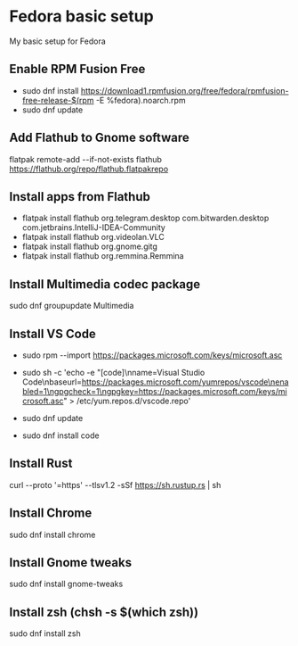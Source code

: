 # Fedora basic setup
My basic setup for Fedora

## Enable RPM Fusion Free
* sudo dnf install https://download1.rpmfusion.org/free/fedora/rpmfusion-free-release-$(rpm -E %fedora).noarch.rpm
* sudo dnf update

## Add Flathub to Gnome software
flatpak remote-add --if-not-exists flathub https://flathub.org/repo/flathub.flatpakrepo

## Install apps from Flathub
* flatpak install flathub org.telegram.desktop com.bitwarden.desktop com.jetbrains.IntelliJ-IDEA-Community
* flatpak install flathub org.videolan.VLC
* flatpak install flathub org.gnome.gitg
* flatpak install flathub org.remmina.Remmina

## Install Multimedia codec package
sudo dnf groupupdate Multimedia

## Install VS Code
* sudo rpm --import https://packages.microsoft.com/keys/microsoft.asc
* sudo sh -c 'echo -e "[code]\nname=Visual Studio Code\nbaseurl=https://packages.microsoft.com/yumrepos/vscode\nenabled=1\ngpgcheck=1\ngpgkey=https://packages.microsoft.com/keys/microsoft.asc" > /etc/yum.repos.d/vscode.repo'

* sudo dnf update
* sudo dnf install code

## Install Rust
curl --proto '=https' --tlsv1.2 -sSf https://sh.rustup.rs | sh

## Install Chrome
sudo dnf install chrome

## Install Gnome tweaks
sudo dnf install gnome-tweaks

## Install zsh (chsh -s $(which zsh))
sudo dnf install zsh
